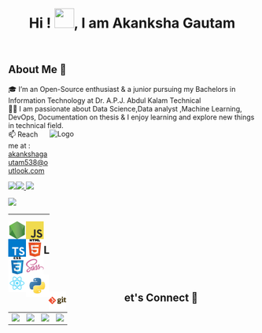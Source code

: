 <h1 align='center'> Hi ! <img src="https://github.com/TheDudeThatCode/TheDudeThatCode/blob/master/Assets/Hi.gif"  width="40" height="40">, I am Akanksha Gautam </h1>
<br />

## About Me 🚀

🎓 I’m an Open-Source enthusiast & a junior pursuing my Bachelors in Information Technology at Dr. A.P.J. Abdul Kalam Technical </br>
👨‍💻 I am passionate about Data Science,Data analyst ,Machine Learning, DevOps, Documentation on thesis & I enjoy learning and explore new things in technical field. </br>
 <img src="https://cdn.dribbble.com/users/1519660/screenshots/4536550/girl-_-laptop.gif" align="right" alt="Logo" width="420" height="330">
 📫 Reach me at : akankshagautam538@outlook.com
 
<a href="https://github.com/Akanksha-codes">
    <img align="left" src="https://github-readme-stats.vercel.app/api/top-langs/?username=Akanksha-codes&title_color=002573&text_color=002573" />
  </a>
  <a href="https://github.com/Akanksha-codes">
    <img src="https://github-readme-stats.vercel.app/api?username=Akanksha-codes&title_color=002573&show_icons=true&3&icon_color=28057D" />
  </a>
  <a href="https://Akanksha-codes/github-profile-views-counter">
    <img src="https://komarev.com/ghpvc/?username=Akanksha-codes">
</a>

[Ÿ HŸPE]: https://yhype.me
[GitHub Profile Views Counter]: https://github.com/Akanksha-codes
![]((https://hit.yhype.me/github/profile?user_id=68818469))
  <hr>
  <img align="left" alt="Node.js" width="36px" src="https://raw.githubusercontent.com/github/explore/80688e429a7d4ef2fca1e82350fe8e3517d3494d/topics/nodejs/nodejs.png" />
  <img align="left" alt="JS" width="36px" src="https://raw.githubusercontent.com/github/explore/80688e429a7d4ef2fca1e82350fe8e3517d3494d/topics/javascript/javascript.png"/>
  <img align="left" alt="TS" width="36px" src="https://raw.githubusercontent.com/github/explore/80688e429a7d4ef2fca1e82350fe8e3517d3494d/topics/typescript/typescript.png"/>
  <img align="left" alt="HTML5" width="36px" src="https://raw.githubusercontent.com/github/explore/80688e429a7d4ef2fca1e82350fe8e3517d3494d/topics/html/html.png" />
  <img align="left" alt="CSS3" width="36px" src="https://raw.githubusercontent.com/github/explore/80688e429a7d4ef2fca1e82350fe8e3517d3494d/topics/css/css.png" />
  <img align="left" alt="Sass" width="36px" src="https://raw.githubusercontent.com/github/explore/80688e429a7d4ef2fca1e82350fe8e3517d3494d/topics/sass/sass.png" />
  <img align="left" alt="React" width="36px" src="https://raw.githubusercontent.com/github/explore/80688e429a7d4ef2fca1e82350fe8e3517d3494d/topics/react/react.png" />
  <img align="left" alt="Python" width="46px" src="https://raw.githubusercontent.com/github/explore/80688e429a7d4ef2fca1e82350fe8e3517d3494d/topics/python/python.png" />
  <img align="left" alt="Git" width="36px" src="https://raw.githubusercontent.com/github/explore/80688e429a7d4ef2fca1e82350fe8e3517d3494d/topics/git/git.png" />
 
 

  <br>
  <h2 align='center'>Let's Connect 🤝 </h2>
  
  <table align="center"><tr><td align="center">
  <a href="https://www.linkedin.com/in/akanksha-gautam-34773a192/">
  <img  width="24px" src="https://cdn.jsdelivr.net/npm/simple-icons@v3/icons/linkedin.svg"  />
</a></td>
 <td>
<a href="https://twitter.com/Akanksh61960794">
  <img  width="26px" src="https://cdn.jsdelivr.net/npm/simple-icons@v3/icons/twitter.svg" />
</a></td>
 <td>
<a href="akankshagautam760@gmail.com">
  <img  width="26px" src="https://cdn.jsdelivr.net/npm/simple-icons@v3/icons/gmail.svg" />
 </a></td>
 <td>
<a href="https://medium.com/@1773413003">
   <img  width="26px" src="https://cdn.jsdelivr.net/npm/simple-icons@v3/icons/medium.svg" />
</a></td>
 </tr>
</table>

